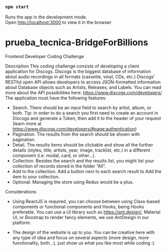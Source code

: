 ### `npm start`

Runs the app in the development mode.\
Open [http://localhost:3000](http://localhost:3000) to view it in the browser

# prueba_tecnica-BridgeForBillions

Frontend Developer Coding Challenge

Description
This coding challenge consists of developing a client application for Discogs.
Discogs is the biggest database of information about audio recordings in all formats (cassette, vinyl,
CDs, etc.) Discogs’ RESTful open API allows developers to access JSON-formatted information about
Database objects such as Artists, Releases, and Labels. You can read more about the API possibilities
here: https://www.discogs.com/developers/
The application must have the following features:
- Search. There should be an input field to search by artist, album, or both. Tip: in order to do a
search you first need to create an account in Discogs and generate a Token, then add it to the
header of your request (learn more at
https://www.discogs.com/developers/#page:authentication)
- Pagination. The results from the search should be shown with pagination.
- Detail. The results items should be clickable and show all the further details (styles, title,
artists, year, image, tracklist, etc.) in a different component (i.e. modal, card, or other...).
- Collection. Besides the search and the results list, you might list your collection of records
stored in the folder “All”.
- Add to the collection. Add a button next to each search result to Add the item to your
collection.
- Optional: Managing the store using Redux would be a plus.

Considerations
- Using ReactJS is required, you can choose between using Class-based components or
functional components and Hooks, being Hooks preferable. You can use a UI library such as
https://ant.design/, Material UI, or Boostrap to render fancy elements, we use AntDesign in our
platform.

- The design of the website is up to you. You can be creative here with any type of idea and focus
on several aspects (more design, more functionality, both...), just show us what you like most
while coding :)
